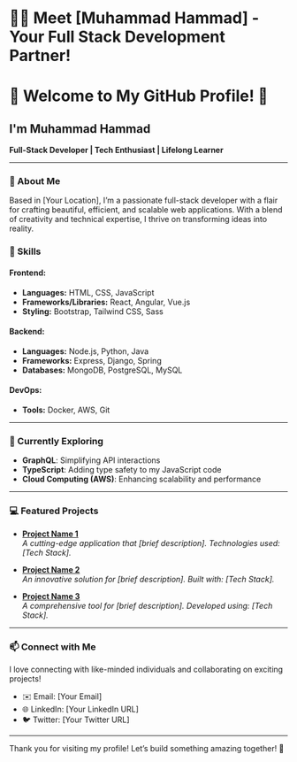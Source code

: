 # 👋🌟 Meet [Muhammad Hammad] - Your Full Stack Development Partner!
# 🌟 Welcome to My GitHub Profile! 🌟

## I'm Muhammad Hammad
**Full-Stack Developer | Tech Enthusiast | Lifelong Learner**

---

### 💼 About Me
Based in [Your Location], I’m a passionate full-stack developer with a flair for crafting beautiful, efficient, and scalable web applications. With a blend of creativity and technical expertise, I thrive on transforming ideas into reality.

### 🚀 Skills
#### **Frontend:**
- **Languages:** HTML, CSS, JavaScript
- **Frameworks/Libraries:** React, Angular, Vue.js
- **Styling:** Bootstrap, Tailwind CSS, Sass

#### **Backend:**
- **Languages:** Node.js, Python, Java
- **Frameworks:** Express, Django, Spring
- **Databases:** MongoDB, PostgreSQL, MySQL

#### **DevOps:**
- **Tools:** Docker, AWS, Git

---

### 🌱 Currently Exploring
- **GraphQL**: Simplifying API interactions
- **TypeScript**: Adding type safety to my JavaScript code
- **Cloud Computing (AWS)**: Enhancing scalability and performance

---

### 💻 Featured Projects
- **[Project Name 1](link-to-your-project1)**  
  *A cutting-edge application that [brief description]. Technologies used: [Tech Stack].*

- **[Project Name 2](link-to-your-project2)**  
  *An innovative solution for [brief description]. Built with: [Tech Stack].*

- **[Project Name 3](link-to-your-project3)**  
  *A comprehensive tool for [brief description]. Developed using: [Tech Stack].*

---

### 📫 Connect with Me
I love connecting with like-minded individuals and collaborating on exciting projects!  
- ✉️ Email: [Your Email]  
- 🌐 LinkedIn: [Your LinkedIn URL]  
- 🐦 Twitter: [Your Twitter URL]

---

Thank you for visiting my profile! Let’s build something amazing together! 🚀


<!--
**hammadnizam/hammadnizam** is a ✨ _special_ ✨ repository because its `README.md` (this file) appears on your GitHub profile.

Here are some ideas to get you started:

- 🔭 I’m currently working on ...
- 🌱 I’m currently learning ...
- 👯 I’m looking to collaborate on ...
- 🤔 I’m looking for help with ...
- 💬 Ask me about ...
- 📫 How to reach me: ...
- 😄 Pronouns: ...
- ⚡ Fun fact: ...
-->
